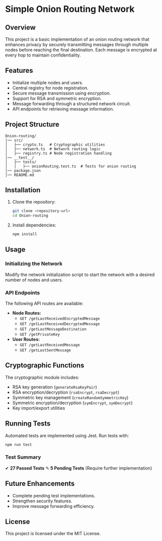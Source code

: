 # Simple Onion Routing Network

## Overview
This project is a basic implementation of an onion routing network that enhances privacy by securely transmitting messages through multiple nodes before reaching the final destination. Each message is encrypted at every hop to maintain confidentiality.

## Features
- Initialize multiple nodes and users.
- Central registry for node registration.
- Secure message transmission using encryption.
- Support for RSA and symmetric encryption.
- Message forwarding through a structured network circuit.
- API endpoints for retrieving message information.

## Project Structure
```
Onion-routing/
│── src/
│   ├── crypto.ts   # Cryptographic utilities
│   ├── network.ts  # Network routing logic
│   ├── registry.ts # Node registration handling
│── __test__/
│   ├── tests/
│   │   ├── onionRouting.test.ts  # Tests for onion routing
│── package.json
│── README.md
```

## Installation
1. Clone the repository:
   ```sh
   git clone <repository-url>
   cd Onion-routing
   ```
2. Install dependencies:
   ```sh
   npm install
   ```

## Usage
### Initializing the Network
Modify the network initialization script to start the network with a desired number of nodes and users.

### API Endpoints
The following API routes are available:
- **Node Routes:**
  - `GET /getLastReceivedEncryptedMessage`
  - `GET /getLastReceivedDecryptedMessage`
  - `GET /getLastMessageDestination`
  - `GET /getPrivateKey`
- **User Routes:**
  - `GET /getLastReceivedMessage`
  - `GET /getLastSentMessage`

## Cryptographic Functions
The cryptographic module includes:
- RSA key generation (`generateRsaKeyPair`)
- RSA encryption/decryption (`rsaEncrypt`, `rsaDecrypt`)
- Symmetric key management (`createRandomSymmetricKey`)
- Symmetric encryption/decryption (`symEncrypt`, `symDecrypt`)
- Key import/export utilities

## Running Tests
Automated tests are implemented using Jest.
Run tests with:
```sh
npm run test
```
### Test Summary
✔ **27 Passed Tests**
✎ **5 Pending Tests** (Require further implementation)

## Future Enhancements
- Complete pending test implementations.
- Strengthen security features.
- Improve message forwarding efficiency.

## License
This project is licensed under the MIT License.

